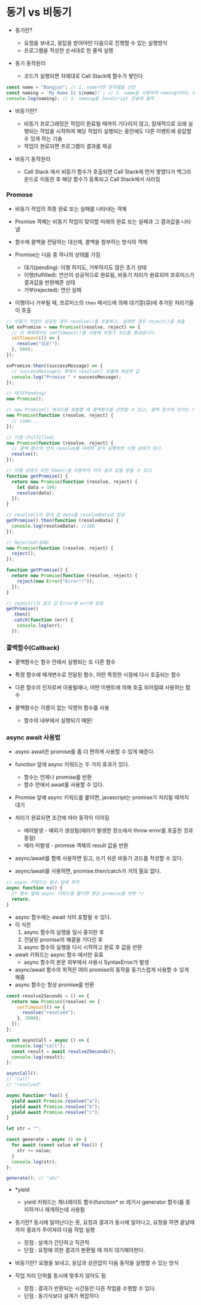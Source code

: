 # 동기 vs 비동기

- 동기란?

  - 요청을 보내고, 응답을 받아야만 다음으로 진행할 수 있는 실행방식
  - 프로그램을 작성한 순서대로 한 줄씩 실행

- 동기 동작원리

  - 코드가 실행되면 차례대로 Call Stack에 함수가 쌓인다

```js
const name = "Bongjun"; // 1. name이란 문자열을 선언
const naming = `My Name Is ${name}!`; // 2. name을 사용하여 naming이라는 새로운 문자열을 선언
console.log(naming); // 3. naming을 JavaScript 콘솔에 출력
```

- 비동기란?

  - 비동기 프로그래밍은 작업이 완료될 때까지 기다리지 않고, 잠재적으로 오래 실행되는 작업을 시작하여 해당 작업이 실행되는 동안에도 다른 이벤트에 응답할 수 있게 하는 기술
  - 작업이 완료되면 프로그램이 결과를 제공

- 비동기 동작원리
  - Call Stack 에서 비동기 함수가 호출되면 Call Stack에 먼저 쌓였다가 백그라운드로 이동한 후 해당 함수가 등록되고 Call Stack에서 사라짐

### Promose

- 비동기 작업의 최종 완료 또는 실패를 나타내는 객체
- Promise 객체는 비동기 작업이 맞이할 미래의 완료 또는 실패과 그 결과값을 나타냄
- 함수에 콜백을 전달하는 대신에, 콜백을 첨부하는 방식의 객체

- Promise는 다음 중 하나의 상태를 가짐
  - 대기(pending): 이행 하지도, 거부하지도 않은 초기 상태
  - 이행(fulfilled): 연산이 성공적으로 완료됨, 비동기 처리가 완료되어 프로미스가 결과값을 반환해준 상태
  - 거부(rejected): 연산 실패
- 이행이나 거부될 때, 프로미스의 `then` 메서드에 의해 대기열(큐)에 추가된 처리기들이 호출

```ts
// 비동기 작업이 성공한 경우 resolve()를 호출하고, 실패한 경우 reject()를 호출
let exPromise = new Promise((resolve, reject) => {
  // 이 예제에서는 setTimeout()을 사용해 비동기 코드를 흉내냅니다.
  setTimeout(() => {
    resolve("성공!");
  }, 500);
});

exPromise.then((successMessage) => {
  // successMessage는 위에서 resolve() 호출에 제공한 값
  console.log("Promise " + successMessage);
});

// 대기(Pending)
new Promise();

// new Promise() 메서드를 호출할 때 콜백함수를 선언할 수 있고, 콜백 함수의 인자는 resolve, reject
new Promise(function (resolve, reject) {
  // code...
});

// 이행 (Fulfilled)
new Promise(function (resolve, reject) {
  // 콜백 함수의 인자 resolve를 아래와 같이 실행하면 이행 상태가 된다.
  resolve();
});

// 이행 상태가 되면 then()을 이용하여 처리 결과 값을 받을 수 있다.
function getPromise() {
  return new Promise(function (resolve, reject) {
    let data = 100;
    resolve(data);
  });
}

// resolve()의 결과 값 data를 resolveData로 받음
getPromise().then(function (resolveData) {
  console.log(resolveData); //100
});

// Rejected(실패)
new Promise(function (resolve, reject) {
  reject();
});

function getPromise() {
  return new Promise(function (resolve, reject) {
    reject(new Error("Error!!"));
  });
}

// reject()의 결과 값 Error를 err에 받음
getPromise()
  .then()
  .catch(function (err) {
    console.log(err);
  });
```

### 콜백함수(Callback)

- 콜백함수는 함수 안에서 실행되는 또 다른 함수

- 특정 함수에 매개변수로 전달된 함수, 어떤 특정한 시점에 다시 호출되는 함수

- 다른 함수의 인자로써 이용될때나, 어떤 이벤트에 의해 호출 되어질떄 사용하는 함수

- 콜백함수는 이름이 없는 익명의 함수를 사용

  - 함수의 내부에서 실행되기 때문!

### async await 사용법

- async await은 promise를 좀 더 편하게 사용할 수 있게 해준다.
- function 앞에 async 키워드는 두 가지 효과가 있다.

  - 함수는 언제나 promise를 반환
  - 함수 안에서 await를 사용할 수 있다.

- Promise 앞에 async 키워드를 붙이면, javascript는 promise가 처리될 때까지 대기
- 처리가 완료되면 조건에 따라 동작이 이어짐
  - 에러발생 - 예외가 생성됨(에러가 발생한 장소에서 throw error를 호출한 것과 동일)
  - 에러 미발생 - promise 객체의 result 값을 반환
- async/await를 함께 사용하면 읽고, 쓰기 쉬운 비동기 코드를 작성할 수 있다.
- async/await를 사용하면, promise.then/catch가 거의 필요 없다.

```ts
// async 키워드는 함수 앞에 위치
async function ex() {
  /* 함수 앞에 async 키워드를 붙이면 항상 promise를 반환 */
  return;
}
```

- async 함수에는 await 식이 포함될 수 있다.
- 이 식은
  1. async 함수의 실행을 일시 중지한 후
  2. 전달된 promise의 해결을 기다린 후
  3. async 함수의 실행을 다시 시작하고 완료 후 값을 반환
- await 키워드는 async 함수 에서만 유효
  - async 함수의 본문 외부에서 사용시 SyntaxError가 발생
- async/await 함수의 목적은 여러 promise의 동작을 동기스럽게 사용할 수 있게 해줌
- async 함수는 항상 promise를 반환

```ts
const resolve2Seconds = () => {
  return new Promise((resolve) => {
    setTimeout(() => {
      resolve("resolved");
    }, 2000);
  });
};

const asyncCall = async () => {
  console.log("call");
  const result = await resolve2Seconds();
  console.log(result);
};

asyncCall();
// "call"
// "resolved"
```

```ts
async function* foo() {
  yield await Promise.resolve("a");
  yield await Promise.resolve("b");
  yield await Promise.resolve("c");
}

let str = "";

const generate = async () => {
  for await (const value of foo()) {
    str += value;
  }
  console.log(str);
};

generate(); // "abc"
```

- \*yield

  - yield 키워드는 제너레이트 함수(function\* or 레거시 generator 함수)를 중지하거나 재개하는데 사용됨

- 동기란? 동시에 일어난다는 뜻, 요청과 결과가 동시에 일어나고, 요청을 하면 끝날때까지 결과가 주어져야 다음 작업 실행

  - 장점 : 설계가 간단하고 직관적
  - 단점 : 요청에 의한 결과가 봔환될 때 까지 대기해야한다.

- 비동기란? 요쳥을 보내고, 응답과 상관없이 다음 동작을 실행할 수 있는 방식
- 작업 처리 단위를 동시에 맞추지 않아도 됨

  - 장점 : 결과가 반환되는 시간동안 다른 작업을 수행할 수 있다.
  - 단점 : 동기식보다 설계가 복잡하다.
